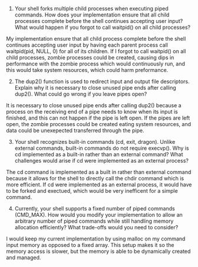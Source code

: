 1. Your shell forks multiple child processes when executing piped commands. How does your implementation ensure that all child processes complete before the shell continues accepting user input? What would happen if you forgot to call waitpid() on all child processes?

My implementation ensure that all child process complete before the shell continues accepting user input by having each parent process call waitpid(pid, NULL, 0) for all of its children. If I forgot to call waitpid() on all child processes, zombie processes could be created, causing dips in performance with the zombie process which would continuously run, and this would take system resources, which could harm preformance.

2. The dup2() function is used to redirect input and output file descriptors. Explain why it is necessary to close unused pipe ends after calling dup2(). What could go wrong if you leave pipes open?

It is necessary to close unused pipe ends after calling dup2() because a process on the receiving end of a pipe needs to know when its input is finished, and this can not happen if the pipe is left open. If the pipes are left open, the zombie processes could be created eating system resources, and data could be unexepected transferred through the pipe. 

3. Your shell recognizes built-in commands (cd, exit, dragon). Unlike external commands, built-in commands do not require execvp(). Why is cd implemented as a built-in rather than an external command? What challenges would arise if cd were implemented as an external process?

The cd command is implemented as a built in rather than external command because it allows for the shell to directly call the chdir command which is more efficient. If cd were implemented as an external process, it would have to be forked and exectued, which would be very inefficent for a simple command.

4. Currently, your shell supports a fixed number of piped commands (CMD_MAX). How would you modify your implementation to allow an arbitrary number of piped commands while still handling memory allocation efficiently? What trade-offs would you need to consider?

I would keep my current implementation by using malloc on my command input memory as opposed to a fixed array. This setup makes it so the memory access is slower, but the memory is able to be dynamically created and managed. 